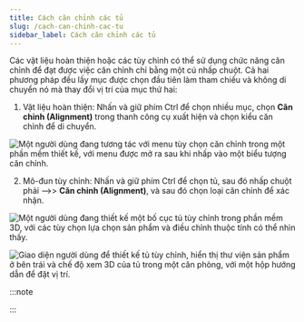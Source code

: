 ```yaml
---
title: Cách căn chỉnh các tủ
slug: /cach-can-chinh-cac-tu
sidebar_label: Cách căn chỉnh các tủ
---
```


Các vật liệu hoàn thiện hoặc các tùy chỉnh có thể sử dụng chức năng căn chỉnh để đạt được việc căn chỉnh chỉ bằng một cú nhấp chuột. Cả hai phương pháp đều lấy mục được chọn đầu tiên làm tham chiếu và không di chuyển nó mà thay đổi vị trí của mục thứ hai:

1. Vật liệu hoàn thiện: Nhấn và giữ phím Ctrl để chọn nhiều mục, chọn **Căn chỉnh (Alignment)** trong thanh công cụ xuất hiện và chọn kiểu căn chỉnh để di chuyển.

![Một người dùng đang tương tác với menu tùy chọn căn chỉnh trong một phần mềm thiết kế, với menu được mở ra sau khi nhấp vào một biểu tượng căn chỉnh.](https://storage.googleapis.com/jegavn_kb/images/45a0e466-0bc1-4337-84c9-124f96fe711e.png)

2. Mô-đun tùy chỉnh: Nhấn và giữ phím Ctrl để chọn tủ, sau đó nhấp chuột phải -->> **Căn chỉnh (Alignment)**, và sau đó chọn loại căn chỉnh để xác nhận.

![Một người dùng đang thiết kế một bố cục tủ tùy chỉnh trong phần mềm 3D, với các tùy chọn lựa chọn sản phẩm và điều chỉnh thuộc tính có thể nhìn thấy.](https://storage.googleapis.com/jegavn_kb/images/06163835-8589-45ee-9939-985264a3a1cc.png)

![Giao diện người dùng để thiết kế tủ tùy chỉnh, hiển thị thư viện sản phẩm ở bên trái và chế độ xem 3D của tủ trong một căn phòng, với một hộp hướng dẫn để đặt vị trí.](https://storage.googleapis.com/jegavn_kb/images/b60ef456-e039-4f06-be0f-d4b9087f6866.png)

:::note

:::